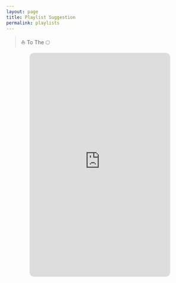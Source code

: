 ```yaml
---
layout: page
title: Playlist Suggestion
permalink: playlists
---
```


> ⛵️ To The 🌕


<center><iframe style="border-radius:12px" src="https://open.spotify.com/embed/playlist/4QS1MbAHwX6mlF2xBrxTRH?utm_source=generator" frameBorder="0" width="75%" height="600"></iframe></center>